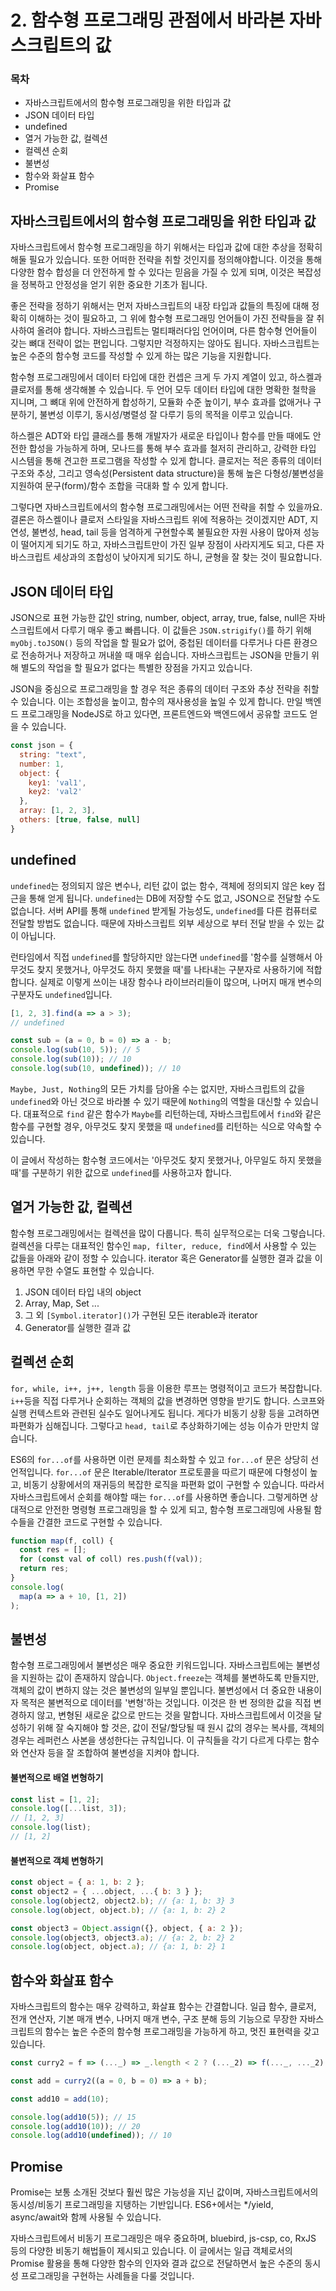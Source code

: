 # 2. 함수형 프로그래밍 관점에서 바라본 자바스크립트의 값

### 목차
- 자바스크립트에서의 함수형 프로그래밍을 위한 타입과 값
- JSON 데이터 타입
- undefined
- 열거 가능한 값, 컬렉션
- 컬렉션 순회
- 불변성
- 함수와 화살표 함수
- Promise

## 자바스크립트에서의 함수형 프로그래밍을 위한 타입과 값

자바스크립트에서 함수형 프로그래밍을 하기 위해서는 타입과 값에 대한 추상을 정확히 해둘 필요가 있습니다. 또한 어떠한 전략을 취할 것인지를 정의해야합니다. 이것을 통해 다양한 함수 합성을 더 안전하게 할 수 있다는 믿음을 가질 수 있게 되며, 이것은 복잡성을 정복하고 안정성을 얻기 위한 중요한 기초가 됩니다.

좋은 전략을 정하기 위해서는 먼저 자바스크립트의 내장 타입과 값들의 특징에 대해 정확히 이해하는 것이 필요하고, 그 위에 함수형 프로그래밍 언어들이 가진 전략들을 잘 취사하여 올려야 합니다. 자바스크립트는 멀티패러다임 언어이며, 다른 함수형 언어들이 갖는 뼈대 전략이 없는 편입니다. 그렇지만 걱정하지는 않아도 됩니다. 자바스크립트는 높은 수준의 함수형 코드를 작성할 수 있게 하는 많은 기능을 지원합니다.

함수형 프로그래밍에서 데이터 타입에 대한 컨셉은 크게 두 가지 계열이 있고, 하스켈과 클로저를 통해 생각해볼 수 있습니다. 두 언어 모두 데이터 타입에 대한 명확한 철학을 지니며, 그 뼈대 위에 안전하게 합성하기, 모듈화 수준 높이기, 부수 효과를 없애거나 구분하기, 불변성 이루기, 동시성/병렬성 잘 다루기 등의 목적을 이루고 있습니다.

하스켈은 ADT와 타입 클래스를 통해 개발자가 새로운 타입이나 함수를 만들 때에도 안전한 합성을 가능하게 하며, 모나드를 통해 부수 효과를 철저히 관리하고, 강력한 타입 시스템을 통해 견고한 프로그램을 작성할 수 있게 합니다. 클로저는 적은 종류의 데이터 구조와 추상, 그리고 영속성(Persistent data structure)을 통해 높은 다형성/불변성을 지원하여 문구(form)/함수 조합을 극대화 할 수 있게 합니다.

그렇다면 자바스크립트에서의 함수형 프로그래밍에서는 어떤 전략을 취할 수 있을까요. 결론은 하스켈이나 클로저 스타일을 자바스크립트 위에 적용하는 것이겠지만 ADT, 지연성, 불변성, head, tail 등을 엄격하게 구현할수록 불필요한 자원 사용이 많아져 성능이 떨어지게 되기도 하고, 자바스크립트만이 가진 일부 장점이 사라지게도 되고, 다른 자바스크립트 세상과의 조합성이 낮아지게 되기도 하니, 균형을 잘 찾는 것이 필요합니다.

## JSON 데이터 타입

JSON으로 표현 가능한 값인 string, number, object, array, true, false, null은 자바스크립트에서 다루기 매우 좋고 빠릅니다. 이 값들은 `JSON.strigify()`를 하기 위해 `myObj.toJSON()` 등의 작업을 할 필요가 없어, 중첩된 데이터를 다루거나 다른 환경으로 전송하거나 저장하고 꺼내쓸 때 매우 쉽습니다. 자바스크립트는 JSON을 만들기 위해 별도의 작업을 할 필요가 없다는 특별한 장점을 가지고 있습니다.

JSON을 중심으로 프로그래밍을 할 경우 적은 종류의 데이터 구조와 추상 전략을 취할 수 있습니다. 이는 조합성을 높이고, 함수의 재사용성을 높일 수 있게 합니다. 만일 백엔드 프로그래밍을 NodeJS로 하고 있다면, 프론트엔드와 백엔드에서 공유할 코드도 얻을 수 있습니다.

```javascript
const json = {
  string: "text",
  number: 1,
  object: {
    key1: 'val1',
    key2: 'val2'
  },
  array: [1, 2, 3],
  others: [true, false, null]
}
```

## undefined

`undefined`는 정의되지 않은 변수나, 리턴 값이 없는 함수, 객체에 정의되지 않은 key 접근을 통해 얻게 됩니다. `undefined`는 DB에 저장할 수도 없고, JSON으로 전달할 수도 없습니다. 서버 API를 통해 `undefined` 받게될 가능성도, `undefined`를 다른 컴퓨터로 전달할 방법도 없습니다. 때문에 자바스크립트 외부 세상으로 부터 전달 받을 수 있는 값이 아닙니다.

런타임에서 직접 `undefined`를 할당하지만 않는다면 `undefined`를 '함수를 실행해서 아무것도 찾지 못했거나, 아무것도 하지 못했을 때'를 나타내는 구분자로 사용하기에 적합합니다. 실제로 이렇게 쓰이는 내장 함수나 라이브러리들이 많으며, 나머지 매개 변수의 구분자도 `undefined`입니다.

```javascript
[1, 2, 3].find(a => a > 3);
// undefined

const sub = (a = 0, b = 0) => a - b;
console.log(sub(10, 5)); // 5
console.log(sub(10)); // 10
console.log(sub(10, undefined)); // 10
```

`Maybe, Just, Nothing`의 모든 가치를 담아올 수는 없지만, 자바스크립트의 값을 `undefined`와 아닌 것으로 바라볼 수 있기 때문에 `Nothing`의 역할을 대신할 수 있습니다. 대표적으로 `find` 같은 함수가 `Maybe`를 리턴하는데, 자바스크립트에서 `find`와 같은 함수를 구현할 경우, 아무것도 찾지 못했을 때 `undefined`를 리턴하는 식으로 약속할 수 있습니다.

이 글에서 작성하는 함수형 코드에서는 '아무것도 찾지 못했거나, 아무일도 하지 못했을 때'를 구분하기 위한 값으로 `undefined`를 사용하고자 합니다.

## 열거 가능한 값, 컬렉션

함수형 프로그래밍에서는 컬렉션을 많이 다룹니다. 특히 실무적으로는 더욱 그렇습니다. 컬렉션을 다루는 대표적인 함수인 `map, filter, reduce, find`에서 사용할 수 있는 값들을 아래와 같이 정할 수 있습니다. iterator 혹은 Generator를 실행한 결과 값을 이용하면 무한 수열도 표현할 수 있습니다.

1. JSON 데이터 타입 내의 object
2. Array, Map, Set ...
3. 그 외 `[Symbol.iterator]()`가 구현된 모든 iterable과 iterator
4. Generator를 실행한 결과 값

## 컬렉션 순회

`for, while, i++, j++, length` 등을 이용한 루프는 명령적이고 코드가 복잡합니다. `i++`등을 직접 다루거나 순회하는 객체의 값을 변경하면 영향을 받기도 합니다. 스코프와 실행 컨텍스트와 관련된 실수도 일어나게도 됩니다. 게다가 비동기 상황 등을 고려하면 파편화가 심해집니다. 그렇다고 `head, tail`로 추상화하기에는 성능 이슈가 만만치 않습니다.

ES6의 `for...of`를 사용하면 이런 문제를 최소화할 수 있고 `for...of` 문은 상당히 선언적입니다. `for...of` 문은 Iterable/Iterator 프로토콜을 따르기 때문에 다형성이 높고, 비동기 상황에서의 재귀등의 복잡한 로직을 파편화 없이 구현할 수 있습니다. 따라서 자바스크립트에서 순회를 해야할 때는 `for...of`를 사용하면 좋습니다. 그렇게하면 상대적으로 안전한 명령형 프로그래밍을 할 수 있게 되고, 함수형 프로그래밍에 사용될 함수들을 간결한 코드로 구현할 수 있습니다.

```javascript
function map(f, coll) {
  const res = [];
  for (const val of coll) res.push(f(val));
  return res;
}
console.log(
  map(a => a + 10, [1, 2])
);
```

## 불변성

함수형 프로그래밍에서 불변성은 매우 중요한 키워드입니다. 자바스크립트에는 불변성을 지원하는 값이 존재하지 않습니다. `Object.freeze`는 객체를 불변하도록 만들지만, 객체의 값이 변하지 않는 것은 불변성의 일부일 뿐입니다. 불변성에서 더 중요한 내용이자 목적은 불변적으로 데이터를 '변형'하는 것입니다. 이것은 한 번 정의한 값을 직접 변경하지 않고, 변형된 새로운 값으로 만드는 것을 말합니다. 자바스크립트에서 이것을 달성하기 위해 잘 숙지해야 할 것은, 값이 전달/할당될 때 원시 값의 경우는 복사를, 객체의 경우는 레퍼런스 사본을 생성한다는 규칙입니다. 이 규칙들을 각기 다르게 다루는 함수와 연산자 등을 잘 조합하여 불변성을 지켜야 합니다.

#### 불변적으로 배열 변형하기
```javascript
const list = [1, 2];
console.log([...list, 3]);
// [1, 2, 3]
console.log(list);
// [1, 2]
```

#### 불변적으로 객체 변형하기
```javascript
const object = { a: 1, b: 2 };
const object2 = { ...object, ...{ b: 3 } };
console.log(object2, object2.b); // {a: 1, b: 3} 3
console.log(object, object.b); // {a: 1, b: 2} 2

const object3 = Object.assign({}, object, { a: 2 });
console.log(object3, object3.a); // {a: 2, b: 2} 2
console.log(object, object.a); // {a: 1, b: 2} 1
```

## 함수와 화살표 함수

자바스크립트의 함수는 매우 강력하고, 화살표 함수는 간결합니다. 일급 함수, 클로저, 전개 연산자, 기본 매개 변수, 나머지 매개 변수, 구조 분해 등의 기능으로 무장한 자바스크립트의 함수는 높은 수준의 함수형 프로그래밍을 가능하게 하고, 멋진 표현력을 갖고 있습니다.

```javascript
const curry2 = f => (..._) => _.length < 2 ? (..._2) => f(..._, ..._2) : f(..._);

const add = curry2((a = 0, b = 0) => a + b);

const add10 = add(10);

console.log(add10(5)); // 15
console.log(add10(10)); // 20
console.log(add10(undefined)); // 10
```

## Promise

Promise는 보통 소개된 것보다 훨씬 많은 가능성을 지닌 값이며, 자바스크립트에서의 동시성/비동기 프로그래밍을 지탱하는 기반입니다. ES6+에서는 */yield, async/await와 함께 사용될 수 있습니다.

자바스크립트에서 비동기 프로그래밍은 매우 중요하며, bluebird, js-csp, co, RxJS 등의 다양한 비동기 해법들이 제시되고 있습니다. 이 글에서는 일급 객체로서의 Promise 활용을 통해 다양한 함수의 인자와 결과 값으로 전달하면서 높은 수준의 동시성 프로그래밍을 구현하는 사례들을 다룰 것입니다.